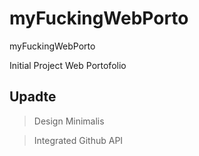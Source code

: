 # myFuckingWebPorto
myFuckingWebPorto 

Initial Project Web Portofolio
## Upadte
> Design Minimalis 

> Integrated Github API
